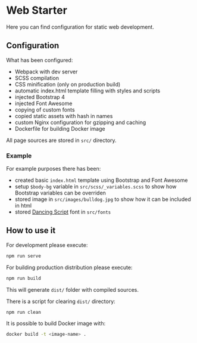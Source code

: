 # Web Starter

Here you can find configuration for static web development.

## Configuration

What has been configured:

- Webpack with dev server
- SCSS compilation
- CSS minification (only on production build)
- automatic index.html template filling with styles and scripts
- injected Bootstrap 4
- injected Font Awesome
- copying of custom fonts
- copied static assets with hash in names
- custom Nginx configuration for gzipping and caching
- Dockerfile for building Docker image

All page sources are stored in `src/` directory.

### Example

For example purposes there has been:

- created basic `index.html` template using Bootstrap and Font Awesome
- setup `$body-bg` variable in `src/scss/_variables.scss` to show how Bootstrap variables can be overriden
- stored image in `src/images/bulldog.jpg` to show how it can be included in html
- stored [Dancing Script](https://fonts.google.com/specimen/Dancing+Script) font in `src/fonts`

## How to use it

For development please execute:
```bash
npm run serve
```

For building production distribution please execute:
```bash
npm run build
```

This will generate `dist/` folder with compiled sources.

There is a script for clearing `dist/` directory:
```bash
npm run clean
```

It is possible to build Docker image with:
```bash
docker build -t <image-name> .
```
